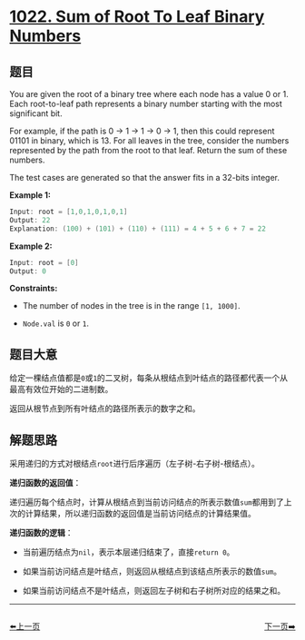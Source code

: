 # [1022. Sum of Root To Leaf Binary Numbers](https://leetcode.com/problems/sum-of-root-to-leaf-binary-numbers/)

## 题目

You are given the root of a binary tree where each node has a value 0 or 1. Each root-to-leaf path represents a binary number starting with the most significant bit.

For example, if the path is 0 -> 1 -> 1 -> 0 -> 1, then this could represent 01101 in binary, which is 13.
For all leaves in the tree, consider the numbers represented by the path from the root to that leaf. Return the sum of these numbers.

The test cases are generated so that the answer fits in a 32-bits integer.

**Example 1:**

```c
Input: root = [1,0,1,0,1,0,1]
Output: 22
Explanation: (100) + (101) + (110) + (111) = 4 + 5 + 6 + 7 = 22
```

**Example 2:**

```c
Input: root = [0]
Output: 0
```

**Constraints:**

- The number of nodes in the tree is in the range `[1, 1000]`.

- `Node.val` is `0` or `1`.


## 题目大意

给定一棵结点值都是`0`或`1`的二叉树，每条从根结点到叶结点的路径都代表一个从最高有效位开始的二进制数。

返回从根节点到所有叶结点的路径所表示的数字之和。


## 解题思路

采用递归的方式对根结点`root`进行后序遍历（左子树-右子树-根结点）。

**递归函数的返回值**：

递归遍历每个结点时，计算从根结点到当前访问结点的所表示数值`sum`都用到了上次的计算结果，所以递归函数的返回值是当前访问结点的计算结果值。

**递归函数的逻辑**：

- 当前遍历结点为`nil`，表示本层递归结束了，直接`return 0`。

- 如果当前访问结点是叶结点，则返回从根结点到该结点所表示的数值`sum`。
- 如果当前访问结点不是叶结点，则返回左子树和右子树所对应的结果之和。


----------------------------------------------
<div style="display: flex;justify-content: space-between;align-items: center;">
<p><a href="https://books.halfrost.com/leetcode/ChapterFour/1000~1099/1021.Remove-Outermost-Parentheses/">⬅️上一页</a></p>
<p><a href="https://books.halfrost.com/leetcode/ChapterFour/1000~1099/1025.Divisor-Game/">下一页➡️</a></p>
</div>
